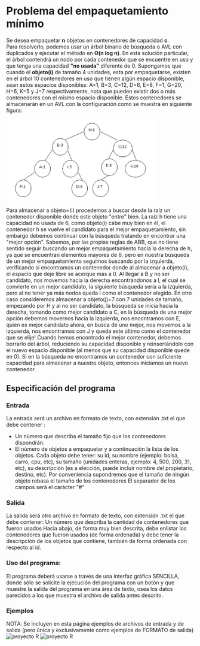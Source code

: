 # Problema del empaquetamiento mínimo

Se desea empaquetar **n** objetos en contenedores de capacidad **c**. <br>
Para resolverlo, podemos usar un árbol binario de búsqueda o AVL con duplicados y ejecutar el método en **O(n log n)**.
En esta solución particular, el árbol contendrá un nodo por cada contenedor que se encuentre en uso y que tenga una capacidad **"no usada"** diferente de 0. Supongamos que cuando el **objeto(i)** de tamaño 4 unidades, esta por empaquetarse, existen en el árbol 10 contenedores en uso que tienen algún espacio disponible, sean estos espacios disponibles: A=1, B=3, C=12, D=6, E=8, F=1, G=20, H=6, K=5 y J=7 respectivamente, nota que pueden existir dos o más contenedores con el mismo espacio disponible. Estos contenedores se almacenarán en un AVL con la configuración como se muestra en siguiente figura:

<img src="imagenes/contenedoresAVL.png" alt="proyecto R" width="400px"> 

Para almacenar a objeto=(i) procedemos a buscar desde la raíz un contenedor disponible donde este objeto "entre" bien. La raíz h tiene una capacidad no usada de 6, como objeto(i) cabe muy bien en él, el contenedor h se vuelve el candidato para el mejor empaquetamiento, sin embargo debemos continuar con la búsqueda tratando en encontrar una "mejor opción". Sabemos, por las propias reglas de ABB, que no tiene sentido seguir buscando un mejor empaquetamiento hacia la derecha de h, ya que se encuentran elementos mayores de 6, pero en nuestra búsqueda de un mejor empaquetamiento seguimos buscando por la izquierda, verificando si encontramos un contenedor donde al almacenar a objeto(i), el espacio que deje libre se acerque más a 0. Al llegar a B y no ser candidato, nos movemos hacia la derecha encontrándonos a I, el cual se convierte en un mejor candidato, la siguiente búsqueda sería a la izquierda, pero al no tener ya más nodos queda I como el contenedor elegido.
En otro caso consideremos almacenar a objeto(j)=7 con 7 unidades de tamaño, empezando por H y al no ser candidato, la búsqueda se inicia hacia la derecha, tomando como mejor candidato a C, en la búsqueda de una mejor opción debemos movernos hacia la izquierda, nos encontramos con E, quien es mejor candidato ahora, en busca de uno mejor, nos movemos a la izquierda, nos encontramos con J y queda este último como el contenedor que se elije!
Cuando hemos encontrado el mejor contenedor, debemos borrarlo del árbol, reduciendo su capacidad disponible y reinsertándolo con el nuevo espacio disponible (al menos que su capacidad disponible quede en 0). Si en la búsqueda no encontramos un contenedor con suficiente capacidad para almacenar a nuestro objeto, entonces iniciamos un nuevo contenedor.

## Especificación del programa

### Entrada
La entrada será un archivo en formato de texto, con extensión .txt el que debe contener :
- Un nùmero que describa el tamaño fijo que los contenedores dispondrán.
- El nùmero de objetos a empaquetar y a continuación la lista de los objetos. Cada objeto debe tener: su id, su nombre (ejemplo: bolsa, carro, cpu, etc), su tamaño (unidades enteras, ejemplo: 4, 500, 200, 31, etc), su descripciòn (es a elección, puede incluir nombre del propietario, destino, etc). Por conveniencia supondremos que el tamaño de ningún objeto rebasa el tamaño de los contenedores
El separador de los campos será el carácter "#"

### Salida
La salida será otro archivo en formato de texto, con extensión .txt el que debe contener:
Un número que describa la cantidad de contenedores que fueron usados
Hacia abajo, de forma muy bien descrita, debe enlistar los contenedores que fueron usados (de forma ordenada) y debe tener la descripción de los objetos que contiene, también de forma ordenada con respecto al id.

### Uso del programa:
El programa deberá usarse a través de una interfaz gráfica SENCILLA, donde sólo se solicite la ejecución del programa con un botón y que muestre la salida del programa en una área de texto, osea los datos parecidos a los que muestra el archivo de salida antes descrito.

### Ejemplos
NOTA: Se incluyen en esta página ejemplos de archivos de entrada y de salida (pero única y exclusivamente como ejemplos de FORMATO de salida)
<img src="imagenes/entrada.txt" alt="proyecto R" width="400px"> 
<img src="imagenes/salida.txt.png" alt="proyecto R" width="400px"> 

